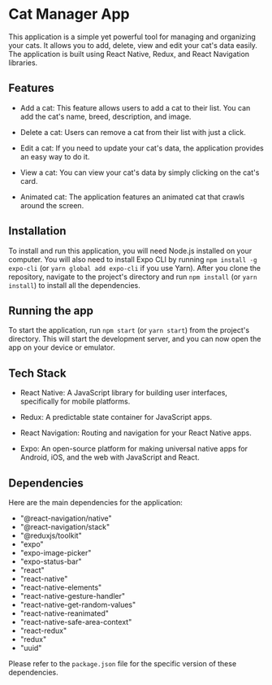 # Cat Manager App

This application is a simple yet powerful tool for managing and organizing your cats. It allows you to add, delete, view and edit your cat's data easily. The application is built using React Native, Redux, and React Navigation libraries.

## Features

- Add a cat: This feature allows users to add a cat to their list. You can add the cat's name, breed, description, and image.

- Delete a cat: Users can remove a cat from their list with just a click.

- Edit a cat: If you need to update your cat's data, the application provides an easy way to do it.

- View a cat: You can view your cat's data by simply clicking on the cat's card.

- Animated cat: The application features an animated cat that crawls around the screen.

## Installation

To install and run this application, you will need Node.js installed on your computer. You will also need to install Expo CLI by running `npm install -g expo-cli` (or `yarn global add expo-cli` if you use Yarn). After you clone the repository, navigate to the project's directory and run `npm install` (or `yarn install`) to install all the dependencies.

## Running the app

To start the application, run `npm start` (or `yarn start`) from the project's directory. This will start the development server, and you can now open the app on your device or emulator.

## Tech Stack

- React Native: A JavaScript library for building user interfaces, specifically for mobile platforms.

- Redux: A predictable state container for JavaScript apps.

- React Navigation: Routing and navigation for your React Native apps.

- Expo: An open-source platform for making universal native apps for Android, iOS, and the web with JavaScript and React.

## Dependencies

Here are the main dependencies for the application:

- "@react-navigation/native"
- "@react-navigation/stack"
- "@reduxjs/toolkit"
- "expo"
- "expo-image-picker"
- "expo-status-bar"
- "react"
- "react-native"
- "react-native-elements"
- "react-native-gesture-handler"
- "react-native-get-random-values"
- "react-native-reanimated"
- "react-native-safe-area-context"
- "react-redux"
- "redux"
- "uuid"

Please refer to the `package.json` file for the specific version of these dependencies.
